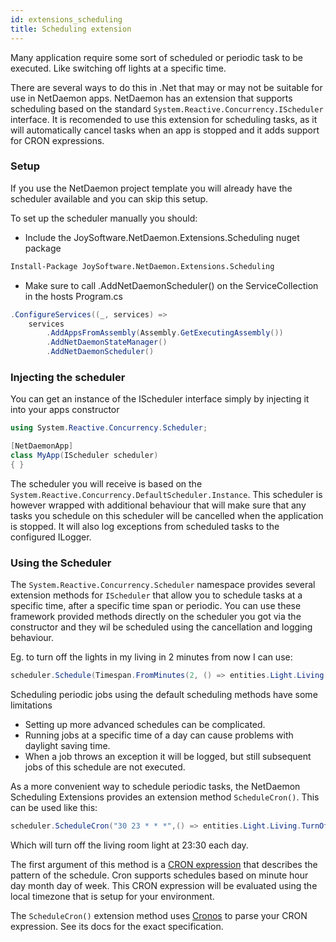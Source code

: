 ```yaml
---
id: extensions_scheduling
title: Scheduling extension
---
```


Many application require some sort of scheduled or periodic task to be executed. Like switching off lights at a specific time.

There are several ways to do this in .Net that may or may not be suitable for use in NetDaemon apps. NetDaemon has an extension that supports scheduling based on the standard `System.Reactive.Concurrency.IScheduler` interface. It is recomended to use this extension for scheduling tasks, as it will automatically cancel tasks when an app is stopped and it adds support for CRON expressions.

### Setup

If you use the NetDaemon project template you will already have the scheduler available and you can skip this setup.

To set up the scheduler manually you should:

* Include the JoySoftware.NetDaemon.Extensions.Scheduling nuget package 

```ps
Install-Package JoySoftware.NetDaemon.Extensions.Scheduling 
```

* Make sure to call .AddNetDaemonScheduler() on the ServiceCollection in the hosts Program.cs

```csharp
.ConfigureServices((_, services) =>
    services
        .AddAppsFromAssembly(Assembly.GetExecutingAssembly())
        .AddNetDaemonStateManager()
        .AddNetDaemonScheduler()
```

### Injecting the scheduler

You can get an instance of the IScheduler interface simply by injecting it into your apps constructor

```csharp
using System.Reactive.Concurrency.Scheduler; 

[NetDaemonApp]
class MyApp(IScheduler scheduler)
{ }
```

The scheduler you will receive is based on the `System.Reactive.Concurrency.DefaultScheduler.Instance`. This scheduler is however wrapped with additional behaviour that will make sure that any tasks you schedule on this scheduler will be cancelled when the application is stopped. It will also log exceptions from scheduled tasks to the configured ILogger.

### Using the Scheduler
The `System.Reactive.Concurrency.Scheduler` namespace provides several extension methods for `IScheduler` that allow you to schedule tasks at a specific time, after a specific time span or periodic. You can use these framework provided methods directly on the scheduler you got via the constructor and they wil be scheduled using the cancellation and logging behaviour.

Eg. to turn off the lights in my living in 2 minutes from now I can use:
```csharp
scheduler.Schedule(Timespan.FromMinutes(2, () => entities.Light.Living.TurnOff());
```

Scheduling periodic jobs using the default scheduling methods have some limitations
* Setting up more advanced schedules can be complicated.
* Running jobs at a specific time of a day can cause problems with daylight saving time.
* When a job throws an exception it will be logged, but still subsequent jobs of this schedule are not executed.

As a more convenient way to schedule periodic tasks, the NetDaemon Scheduling Extensions provides an extension method `ScheduleCron()`. This can be used like this:

```csharp
scheduler.ScheduleCron("30 23 * * *",() => entities.Light.Living.TurnOff());
```
Which will turn off the living room light at 23:30 each day. 

The first argument of this method is a [CRON expression](https://en.wikipedia.org/wiki/Cron) that describes the pattern of the schedule. Cron supports schedules based on minute hour day month day of week. This CRON expression will be evaluated using the local timezone that is setup for your environment.

The `ScheduleCron()` extension method uses [Cronos](https://github.com/HangfireIO/Cronos) to parse your CRON expression. See its docs for the exact specification.
